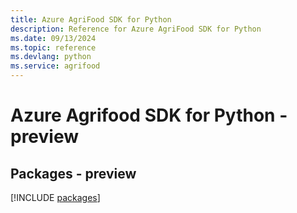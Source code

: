 ```yaml
---
title: Azure AgriFood SDK for Python
description: Reference for Azure AgriFood SDK for Python
ms.date: 09/13/2024
ms.topic: reference
ms.devlang: python
ms.service: agrifood
---
```

# Azure Agrifood SDK for Python - preview
## Packages - preview
[!INCLUDE [packages](agrifood-index.md)]
